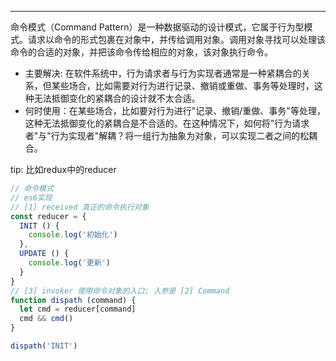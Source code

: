 ---
命令模式（Command Pattern）是一种数据驱动的设计模式，它属于行为型模式。请求以命令的形式包裹在对象中，并传给调用对象。调用对象寻找可以处理该命令的合适的对象，并把该命令传给相应的对象，该对象执行命令。

* 主要解决: 在软件系统中，行为请求者与行为实现者通常是一种紧耦合的关系，但某些场合，比如需要对行为进行记录、撤销或重做、事务等处理时，这种无法抵御变化的紧耦合的设计就不太合适。
* 何时使用：在某些场合，比如要对行为进行"记录、撤销/重做、事务"等处理，这种无法抵御变化的紧耦合是不合适的。在这种情况下，如何将"行为请求者"与"行为实现者"解耦？将一组行为抽象为对象，可以实现二者之间的松耦合。

tip: 比如redux中的reducer

```js
// 命令模式
// es6实现
// [1] received 真正的命令执行对象
const reducer = {
  INIT () {
    console.log('初始化')
  },
  UPDATE () {
    console.log('更新')
  }
}
// [3] invoker 使用命令对象的入口; 入参是 [2] Command 
function dispath (command) {
  let cmd = reducer[command]
  cmd && cmd()
}

dispath('INIT')
```

